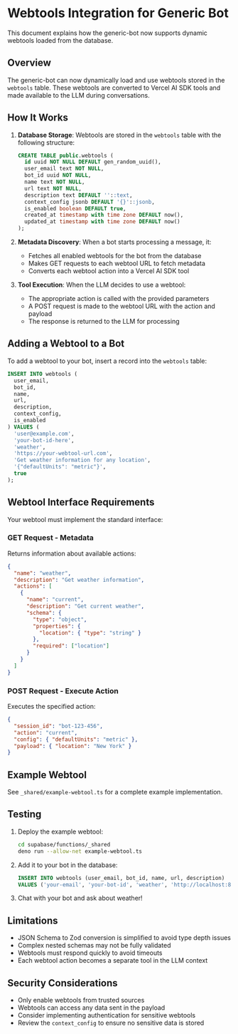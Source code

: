 # Webtools Integration for Generic Bot

This document explains how the generic-bot now supports dynamic webtools loaded from the database.

## Overview

The generic-bot can now dynamically load and use webtools stored in the `webtools` table. These webtools are converted to Vercel AI SDK tools and made available to the LLM during conversations.

## How It Works

1. **Database Storage**: Webtools are stored in the `webtools` table with the following structure:
   ```sql
   CREATE TABLE public.webtools (
     id uuid NOT NULL DEFAULT gen_random_uuid(),
     user_email text NOT NULL,
     bot_id uuid NOT NULL,
     name text NOT NULL,
     url text NOT NULL,
     description text DEFAULT ''::text,
     context_config jsonb DEFAULT '{}'::jsonb,
     is_enabled boolean DEFAULT true,
     created_at timestamp with time zone DEFAULT now(),
     updated_at timestamp with time zone DEFAULT now()
   );
   ```

2. **Metadata Discovery**: When a bot starts processing a message, it:
   - Fetches all enabled webtools for the bot from the database
   - Makes GET requests to each webtool URL to fetch metadata
   - Converts each webtool action into a Vercel AI SDK tool

3. **Tool Execution**: When the LLM decides to use a webtool:
   - The appropriate action is called with the provided parameters
   - A POST request is made to the webtool URL with the action and payload
   - The response is returned to the LLM for processing

## Adding a Webtool to a Bot

To add a webtool to your bot, insert a record into the `webtools` table:

```sql
INSERT INTO webtools (
  user_email,
  bot_id,
  name,
  url,
  description,
  context_config,
  is_enabled
) VALUES (
  'user@example.com',
  'your-bot-id-here',
  'weather',
  'https://your-webtool-url.com',
  'Get weather information for any location',
  '{"defaultUnits": "metric"}',
  true
);
```

## Webtool Interface Requirements

Your webtool must implement the standard interface:

### GET Request - Metadata
Returns information about available actions:
```json
{
  "name": "weather",
  "description": "Get weather information",
  "actions": [
    {
      "name": "current",
      "description": "Get current weather",
      "schema": {
        "type": "object",
        "properties": {
          "location": { "type": "string" }
        },
        "required": ["location"]
      }
    }
  ]
}
```

### POST Request - Execute Action
Executes the specified action:
```json
{
  "session_id": "bot-123-456",
  "action": "current",
  "config": { "defaultUnits": "metric" },
  "payload": { "location": "New York" }
}
```

## Example Webtool

See `_shared/example-webtool.ts` for a complete example implementation.

## Testing

1. Deploy the example webtool:
   ```bash
   cd supabase/functions/_shared
   deno run --allow-net example-webtool.ts
   ```

2. Add it to your bot in the database:
   ```sql
   INSERT INTO webtools (user_email, bot_id, name, url, description)
   VALUES ('your-email', 'your-bot-id', 'weather', 'http://localhost:8000', 'Weather information');
   ```

3. Chat with your bot and ask about weather!

## Limitations

- JSON Schema to Zod conversion is simplified to avoid type depth issues
- Complex nested schemas may not be fully validated
- Webtools must respond quickly to avoid timeouts
- Each webtool action becomes a separate tool in the LLM context

## Security Considerations

- Only enable webtools from trusted sources
- Webtools can access any data sent in the payload
- Consider implementing authentication for sensitive webtools
- Review the `context_config` to ensure no sensitive data is stored